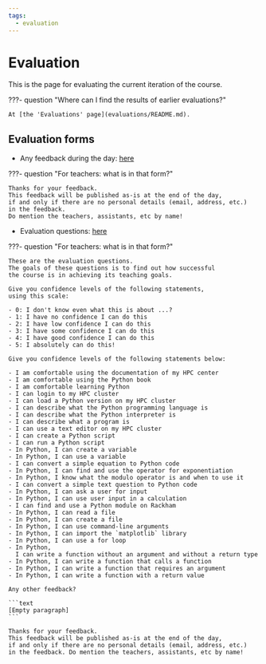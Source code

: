 ```yaml
---
tags:
  - evaluation
---
```


# Evaluation

This is the page for evaluating the current iteration of the course.

???- question "Where can I find the results of earlier evaluations?"

    At [the 'Evaluations' page](evaluations/README.md).

## Evaluation forms

- Any feedback during the day: [here](https://docs.google.com/forms/d/e/1FAIpQLSfQDog2-eevjpkvS_PqKi2-H8hYlpNFP32LBlCKUCSIImL5Jw/viewform?usp=header)

???- question "For teachers: what is in that form?"

    Thanks for your feedback.
    This feedback will be published as-is at the end of the day,
    if and only if there are no personal details (email, address, etc.)
    in the feedback.
    Do mention the teachers, assistants, etc by name!

- Evaluation questions: [here](https://docs.google.com/forms/d/e/1FAIpQLScuQDpmnXfxXtzz9ssu1IY6g2SQGJecSddYYUaUDoXL8J9eiQ/viewform?usp=header)

???- question "For teachers: what is in that form?"

    These are the evaluation questions.
    The goals of these questions is to find out how successful
    the course is in achieving its teaching goals.

    Give you confidence levels of the following statements,
    using this scale:

    - 0: I don't know even what this is about ...?
    - 1: I have no confidence I can do this
    - 2: I have low confidence I can do this
    - 3: I have some confidence I can do this
    - 4: I have good confidence I can do this
    - 5: I absolutely can do this!

    Give you confidence levels of the following statements below:

    - I am comfortable using the documentation of my HPC center
    - I am comfortable using the Python book
    - I am comfortable learning Python
    - I can login to my HPC cluster
    - I can load a Python version on my HPC cluster
    - I can describe what the Python programming language is
    - I can describe what the Python interpreter is
    - I can describe what a program is
    - I can use a text editor on my HPC cluster
    - I can create a Python script
    - I can run a Python script
    - In Python, I can create a variable
    - In Python, I can use a variable
    - I can convert a simple equation to Python code
    - In Python, I can find and use the operator for exponentiation
    - In Python, I know what the modulo operator is and when to use it
    - I can convert a simple text question to Python code
    - In Python, I can ask a user for input
    - In Python, I can use user input in a calculation
    - I can find and use a Python module on Rackham
    - In Python, I can read a file
    - In Python, I can create a file
    - In Python, I can use command-line arguments
    - In Python, I can import the `matplotlib` library
    - In Python, I can use a for loop
    - In Python,
      I can write a function without an argument and without a return type
    - In Python, I can write a function that calls a function
    - In Python, I can write a function that requires an argument
    - In Python, I can write a function with a return value

    Any other feedback?

    ```text
    [Empty paragraph]
    ```

    Thanks for your feedback.
    This feedback will be published as-is at the end of the day,
    if and only if there are no personal details (email, address, etc.)
    in the feedback. Do mention the teachers, assistants, etc by name!
